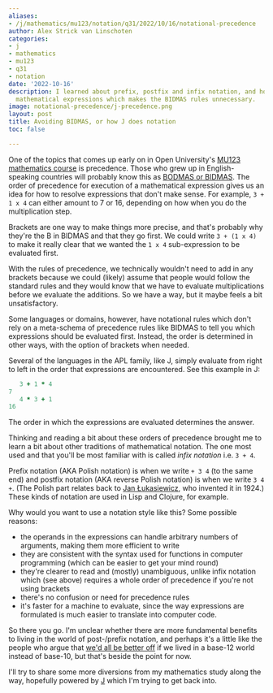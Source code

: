 ```yaml
---
aliases:
- /j/mathematics/mu123/notation/q31/2022/10/16/notational-precedence
author: Alex Strick van Linschoten
categories:
- j
- mathematics
- mu123
- q31
- notation
date: '2022-10-16'
description: I learned about prefix, postfix and infix notation, and how J evaluates
  mathematical expressions which makes the BIDMAS rules unnecessary.
image: notational-precedence/j-precedence.png
layout: post
title: Avoiding BIDMAS, or how J does notation
toc: false

---
```


One of the topics that comes up early on in Open University's [MU123 mathematics course](https://www.open.ac.uk/courses/modules/mu123) is precedence. Those who grew up in English-speaking countries will probably know this as [BODMAS or BIDMAS](https://www.bbc.co.uk/bitesize/topics/zxqnsk7/articles/znm8cmn). The order of precedence for execution of a mathematical expression gives us an idea for how to resolve expressions that don't make sense. For example, `3 + 1 x 4` can  either amount to 7 or 16, depending on how when you do the multiplication step.

Brackets are one way to make things more precise, and that's probably why they're the B in BIDMAS and that they go first. We could write `3 + (1 x 4)` to make it really clear that we wanted the `1 x 4` sub-expression to be evaluated first.

With the rules of precedence, we technically wouldn't need to add in any brackets because we could (likely) assume that people would follow the standard rules and they would know that we have to evaluate multiplications before we evaluate the additions. So we have a way, but it maybe feels a bit unsatisfactory.

Some languages or domains, however, have notational rules which don't rely on a meta-schema of precedence rules like BIDMAS to tell you which expressions should be evaluated first. Instead, the order is determined in other ways, with the option of brackets when needed.

Several of the languages in the APL family, like J, simply evaluate from right to left in the order that expressions are encountered. See this example in J:

```j
   3 + 1 * 4
7
   4 * 3 + 1
16
```

The order in which the expressions are evaluated determines the answer.

Thinking and reading a bit about these orders of precedence brought me to learn a bit about other traditions of mathematical notation. The one most used and that you'll be most familiar with is called *infix notation* i.e. `3 + 4`.

Prefix notation (AKA Polish notation) is when we write `+ 3 4` (to the same end) and postfix notation (AKA reverse Polish notation) is when we write `3 4 +`. (The Polish part relates back to [Jan Łukasiewicz](https://en.wikipedia.org/wiki/Jan_Łukasiewicz), who invented it in 1924.) These kinds of notation are used in Lisp and Clojure, for example.

Why would you want to use a notation style like this? Some possible reasons:

- the operands in the expressions can handle arbitrary numbers of arguments, making them more efficient to write
- they are consistent with the syntax used for functions in computer programming (which can be easier to get your mind round)
- they're clearer to read and (mostly) unambiguous, unlike infix notation which (see above) requires a whole order of precedence if you're not using brackets
- there's no confusion or need for precedence rules
- it's faster for a machine to evaluate, since the way expressions are formulated is much easier to translate into computer code.

So there you go. I'm unclear whether there are more fundamental benefits to living in the world of post-/prefix notation, and perhaps it's a little like the people who argue that [we'd all be better off](https://gizmodo.com/why-we-should-switch-to-a-base-12-counting-system-5977095) if we lived in a base-12 world instead of base-10, but that's beside the point for now.

I'll try to share some more diversions from my mathematics study along the way, hopefully powered by [J](https://www.jsoftware.com) which I'm trying to get back into.
